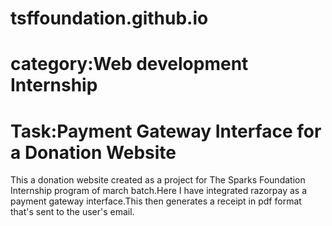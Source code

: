 # tsffoundation.github.io
# category:Web development Internship
# Task:Payment Gateway Interface for a Donation Website
This a donation website created as a project for The Sparks Foundation Internship program of march batch.Here I have integrated razorpay as a payment gateway interface.This then generates a receipt in pdf format that's sent to the user's email.
